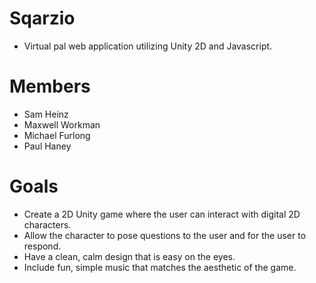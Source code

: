 # Sqarzio
- Virtual pal web application utilizing Unity 2D and Javascript.

# Members
- Sam Heinz
- Maxwell Workman
- Michael Furlong
- Paul Haney

# Goals
- Create a 2D Unity game where the user can interact with digital 2D characters.
- Allow the character to pose questions to the user and for the user to respond.
- Have a clean, calm design that is easy on the eyes.
- Include fun, simple music that matches the aesthetic of the game.